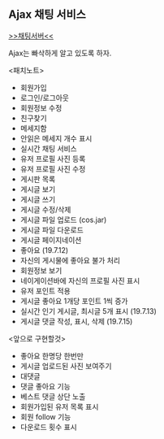 ## Ajax 채팅 서비스

[>>채팅서버<<](http://localhost:8084/UserChat/index.jsp)

Ajax는 빠삭하게 알고 있도록 하자.

<패치노트>
- 회원가입 
- 로그인/로그아웃
- 회원정보 수정
- 친구찾기
- 메세지함
- 안읽은 메세지 개수 표시
- 실시간 채팅 서비스
- 유저 프로필 사진 등록
- 유저 프로필 사진 수정
- 게시판 목록
- 게시글 보기
- 게시글 쓰기
- 게시글 수정/삭제
- 게시글 파일 업로드 (cos.jar)
- 게시글 파일 다운로드 
- 게시글 페이지네이션
- 좋아요 (19.7.12)
- 자신의 게시물에 좋아요 불가 처리
- 회원정보 보기
- 네이게이션바에 자신의 프로필 사진 표시
- 유저 포인트 적용
- 게시글 좋아요 1개당 포인트 1씩 증가
- 실시간 인기 게시글, 최시글 5개 표시 (19.7.13)
- 게시글 댓글 작성, 표시, 삭제 (19.7.15)

<앞으로 구현할것>
- 좋아요 한명당 한번만
- 게시글 업로드된 사진 보여주기
- 대댓글
- 댓글 좋아요 기능
- 베스트 댓글 상단 노출
- 회원가입된 유저 목록 표시
- 회원 follow 기능
- 다운로드 횟수 표시
